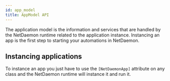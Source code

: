 ```yaml
---
id: app_model
title: AppModel API
---
```


The application model is the information and services that are handled by the NetDaemon runtime related to the application instance. Instancing an app is the first step to starting your automations in NetDaemon.

## Instancing applications

To instance an app you just have to use the `[NetDaemonApp]` attribute on any class and the NetDaemon runtime will instance it and run it.
